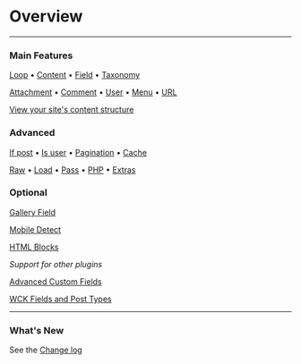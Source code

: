 # Overview

---

<div class="row index"><div class="col-half">

### Main Features

[Loop](options-general.php?page=ccs_reference&tab=loop) &bullet; [Content](options-general.php?page=ccs_reference&tab=content) &bullet; [Field](options-general.php?page=ccs_reference&tab=field) &bullet; [Taxonomy](options-general.php?page=ccs_reference&tab=taxonomy)

[Attachment](options-general.php?page=ccs_reference&tab=attach) &bullet; [Comment](options-general.php?page=ccs_reference&tab=comment) &bullet; [User](options-general.php?page=ccs_reference&tab=users) &bullet; [Menu](options-general.php?page=ccs_reference&tab=menu) &bullet; [URL](options-general.php?page=ccs_reference&tab=url)


[View your site's content structure](index.php?page=content_overview)


### Advanced

[If post](options-general.php?page=ccs_reference&tab=if) &bullet;
[Is user](options-general.php?page=ccs_reference&tab=is) &bullet; [Pagination](options-general.php?page=ccs_reference&tab=paged) &bullet; [Cache](options-general.php?page=ccs_reference&tab=cache)

[Raw](options-general.php?page=ccs_reference&tab=raw) &bullet; [Load](options-general.php?page=ccs_reference&tab=load) &bullet; [Pass](options-general.php?page=ccs_reference&tab=pass) &bullet; [PHP](options-general.php?page=ccs_reference&tab=php) &bullet; [Extras](options-general.php?page=ccs_reference&tab=extras)


</div><div class="col-half">

### Optional

[Gallery Field](options-general.php?page=ccs_reference&tab=gallery)

[Mobile Detect](options-general.php?page=ccs_reference&tab=mobile)

[HTML Blocks](options-general.php?page=ccs_reference&tab=block)

*Support for other plugins*

[Advanced Custom Fields](options-general.php?page=ccs_reference&tab=acf)

[WCK Fields and Post Types](options-general.php?page=ccs_reference&tab=wck)

</div>

<hr>

### What's New

See the [Change log](options-general.php?page=ccs_reference&tab=changelog)

</div>
